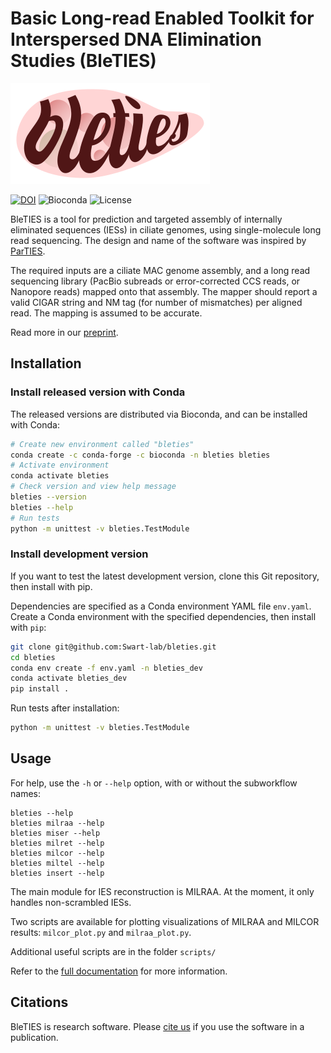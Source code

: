 Basic Long-read Enabled Toolkit for Interspersed DNA Elimination Studies (BleTIES)
==================================================================================

![BLETIES logo](./docs/bleties_logo.png)

[![DOI](https://zenodo.org/badge/294123134.svg)](https://zenodo.org/badge/latestdoi/294123134)
![Bioconda](https://img.shields.io/conda/vn/bioconda/bleties.svg)
![License](https://img.shields.io/github/license/Swart-lab/bleties.svg)

BleTIES is a tool for prediction and targeted assembly of internally eliminated
sequences (IESs) in ciliate genomes, using single-molecule long read
sequencing. The design and name of the software was inspired by
[ParTIES](https://github.com/oarnaiz/ParTIES).

The required inputs are a ciliate MAC genome assembly, and a long read
sequencing library (PacBio subreads or error-corrected CCS reads, or Nanopore
reads) mapped onto that assembly. The mapper should report a valid CIGAR string
and NM tag (for number of mismatches) per aligned read. The mapping is assumed
to be accurate.

Read more in our [preprint](https://doi.org/10.1101/2021.05.18.444610).


Installation
------------


### Install released version with Conda

The released versions are distributed via Bioconda, and can be installed with Conda:

```bash
# Create new environment called "bleties"
conda create -c conda-forge -c bioconda -n bleties bleties
# Activate environment
conda activate bleties
# Check version and view help message
bleties --version
bleties --help
# Run tests
python -m unittest -v bleties.TestModule
```


### Install development version

If you want to test the latest development version, clone this Git repository,
then install with pip.

Dependencies are specified as a Conda environment YAML file `env.yaml`. Create a
Conda environment with the specified dependencies, then install with `pip`:

```bash
git clone git@github.com:Swart-lab/bleties.git
cd bleties
conda env create -f env.yaml -n bleties_dev
conda activate bleties_dev
pip install .
```

Run tests after installation:

```bash
python -m unittest -v bleties.TestModule
```


Usage
-----

For help, use the `-h` or `--help` option, with or without the subworkflow 
names:

```
bleties --help
bleties milraa --help
bleties miser --help
bleties milret --help
bleties milcor --help
bleties miltel --help
bleties insert --help
```

The main module for IES reconstruction is MILRAA. At the moment, it only
handles non-scrambled IESs.

Two scripts are available for plotting visualizations of MILRAA and MILCOR
results: `milcor_plot.py` and `milraa_plot.py`.

Additional useful scripts are in the folder `scripts/`

Refer to the [full documentation](./docs/index.md) for more information.


Citations
---------

BleTIES is research software. Please [cite us](CITATION.md) if you use the
software in a publication.
